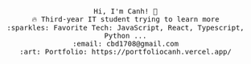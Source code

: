 <p align="center">
  <samp>
    Hi, I'm Canh! 👋 <br>
    🔥 Third-year IT student trying to learn more <br>
    :sparkles: Favorite Tech: JavaScript, React, Typescript, Python ... <br>
    :email:	cbd1708@gmail.com <br>
    :art: Portfolio: https://portfoliocanh.vercel.app/ <br>

  </samp>
</p>
